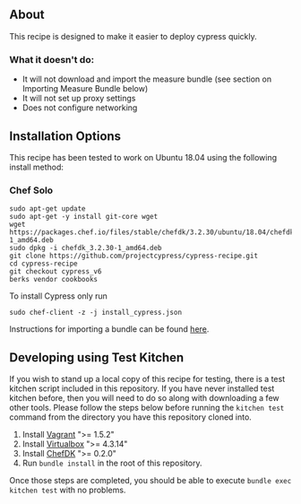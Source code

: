 ## About

This recipe is designed to make it easier to deploy cypress quickly.

### What it doesn't do:
- It will not download and import the measure bundle (see section on Importing Measure Bundle below)
- It will not set up proxy settings
- Does not configure networking

## Installation Options
This recipe has been tested to work on Ubuntu 18.04 using the following install method:

### Chef Solo

    sudo apt-get update
    sudo apt-get -y install git-core wget
    wget https://packages.chef.io/files/stable/chefdk/3.2.30/ubuntu/18.04/chefdk_3.2.30-1_amd64.deb
    sudo dpkg -i chefdk_3.2.30-1_amd64.deb
    git clone https://github.com/projectcypress/cypress-recipe.git
    cd cypress-recipe
    git checkout cypress_v6
    berks vendor cookbooks

To install Cypress only run

    sudo chef-client -z -j install_cypress.json

Instructions for importing a bundle can be found [here](https://github.com/projectcypress/cypress/wiki/Cypress-4-Initial-Setup).

## Developing using Test Kitchen

If you wish to stand up a local copy of this recipe for testing, there is a test kitchen script included in this repository. If you have never installed test kitchen before, then you will need to do so along with downloading a few other tools. Please follow the steps below before running the `kitchen test` command from the directory you have this repository cloned into.

1. Install [Vagrant](http://www.vagrantup.com/downloads.html) ">= 1.5.2"
2. Install [Virtualbox](https://www.virtualbox.org/) ">= 4.3.14"
3. Install [ChefDK](https://downloads.chef.io/chefdk) ">= 0.2.0"
4. Run `bundle install` in the root of this repository.

Once those steps are completed, you should be able to execute `bundle exec kitchen test` with no problems.

